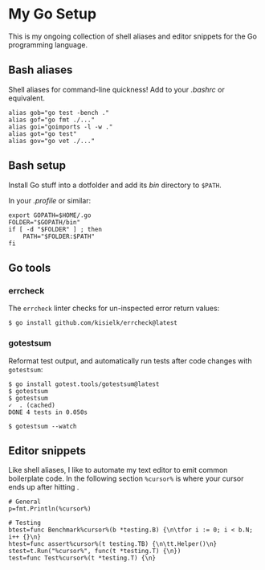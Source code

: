 
# My Go Setup

This is my ongoing collection of shell aliases and editor snippets for the
Go programming language.


## Bash aliases

Shell aliases for command-line quickness! Add to your *.bashrc* or equivalent.

	alias gob="go test -bench ."
	alias gof="go fmt ./..."
	alias goi="goimports -l -w ."
	alias got="go test"
	alias gov="go vet ./..."


## Bash setup

Install Go stuff into a dotfolder and add its *bin* directory to `$PATH`.

In your *.profile* or similar:

	export GOPATH=$HOME/.go
	FOLDER="$GOPATH/bin"
	if [ -d "$FOLDER" ] ; then
		PATH="$FOLDER:$PATH"
	fi


## Go tools

### errcheck

The `errcheck` linter checks for un-inspected error return values:

	$ go install github.com/kisielk/errcheck@latest

### gotestsum

Reformat test output, and automatically run tests after code changes
with `gotestsum`:

	$ go install gotest.tools/gotestsum@latest
	$ gotestsum
	$ gotestsum
	✓  . (cached)
	DONE 4 tests in 0.050s

	$ gotestsum --watch


## Editor snippets

Like shell aliases, I like to automate my text editor to emit common
boilerplate code. In the following section `%cursor%` is where your cursor
ends up after hitting *<tab>*.

	# General
	p=fmt.Println(%cursor%)

	# Testing
	btest=func Benchmark%cursor%(b *testing.B) {\n\tfor i := 0; i < b.N; i++ {}\n}
	htest=func assert%cursor%(t testing.TB) {\n\tt.Helper()\n}
	stest=t.Run("%cursor%", func(t *testing.T) {\n})
	test=func Test%cursor%(t *testing.T) {\n}
